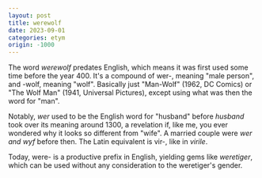 ```yaml
---
layout: post
title: werewolf
date: 2023-09-01
categories: etym
origin: -1000
---
```

The word *werewolf* predates English, which means it was first used some time before the year 400. It's a compound of wer-, meaning "male person", and -wolf, meaning "wolf". Basically just "Man-Wolf" (1962, DC Comics) or "The Wolf Man" (1941, Universal Pictures), except using what was then the word for "man".

Notably, *wer* used to be the English word for "husband" before *husband* took over its meaning around 1300, a revelation if, like me, you ever wondered why it looks so different from "wife". A married couple were *wer and wyf* before then. The Latin equivalent is vir-, like in *virile*.

Today, were- is a productive prefix in English, yielding gems like *weretiger*, which can be used without any consideration to the weretiger's gender.
